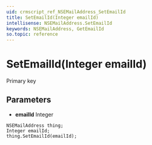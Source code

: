 ```yaml
---
uid: crmscript_ref_NSEMailAddress_SetEmailId
title: SetEmailId(Integer emailId)
intellisense: NSEMailAddress.SetEmailId
keywords: NSEMailAddress, GetEmailId
so.topic: reference
---
```


# SetEmailId(Integer emailId)

Primary key

## Parameters

* **emailId** Integer

```crmscript
NSEMailAddress thing;
Integer emailId;
thing.SetEmailId(emailId);
```

